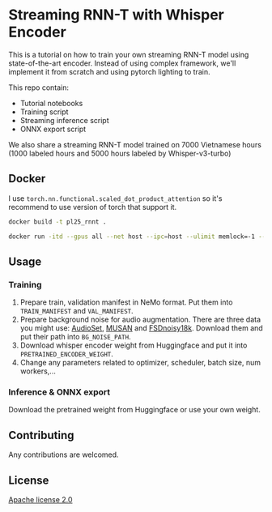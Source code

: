 # Streaming RNN-T with Whisper Encoder

This is a tutorial on how to train your own streaming RNN-T model using state-of-the-art encoder. Instead of using complex framework, we'll implement it from scratch and using pytorch lighting to train.

This repo contain:
- Tutorial notebooks
- Training script
- Streaming inference script
- ONNX export script

We also share a streaming RNN-T model trained on 7000 Vietnamese hours (1000 labeled hours and 5000 hours labeled by Whisper-v3-turbo)
## Docker

I use `torch.nn.functional.scaled_dot_product_attention` so it's recommend to use version of torch that support it.

```bash
docker build -t pl25_rnnt .

docker run -itd --gpus all --net host --ipc=host --ulimit memlock=-1 --ulimit stack=67108864 --name YOUR_DOCKER_NAME -v localpath:/wp pl25_rnnt
```

## Usage

### Training
1. Prepare train, validation manifest in NeMo format. Put them into `TRAIN_MANIFEST` and `VAL_MANIFEST`.
2. Prepare background noise for audio augmentation. There are three data you might use: [AudioSet](https://research.google.com/audioset/download.html), [MUSAN](https://www.openslr.org/17/) and [FSDnoisy18k](https://zenodo.org/records/2529934). Download them and put their path into `BG_NOISE_PATH`.
3. Download whisper encoder weight from Huggingface and put it into `PRETRAINED_ENCODER_WEIGHT`.
4. Change any parameters related to optimizer, scheduler, batch size, num workers,...

### Inference & ONNX export
Download the pretrained weight from Huggingface or use your own weight.

## Contributing

Any contributions are welcomed.

## License

[Apache license 2.0](https://www.apache.org/licenses/LICENSE-2.0)